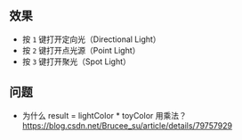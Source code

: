 ## 效果

- 按 `1` 键打开定向光（Directional Light）
- 按 `2` 键打开点光源（Point Light）
- 按 `3` 键打开聚光（Spot Light）

## 问题

- 为什么 result = lightColor * toyColor 用乘法？
  https://blog.csdn.net/Brucee_su/article/details/79757929